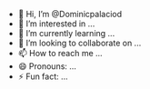 - 👋 Hi, I’m @Dominicpalaciod
- 👀 I’m interested in ...
- 🌱 I’m currently learning ...
- 💞️ I’m looking to collaborate on ...
- 📫 How to reach me ...
- 😄 Pronouns: ...
- ⚡ Fun fact: ...

<!---
Dominicpalaciod/Dominicpalaciod is a ✨ special ✨ repository because its `README.md` (this file) appears on your GitHub profile.
You can click the Preview link to take a look at your changes.
--->
